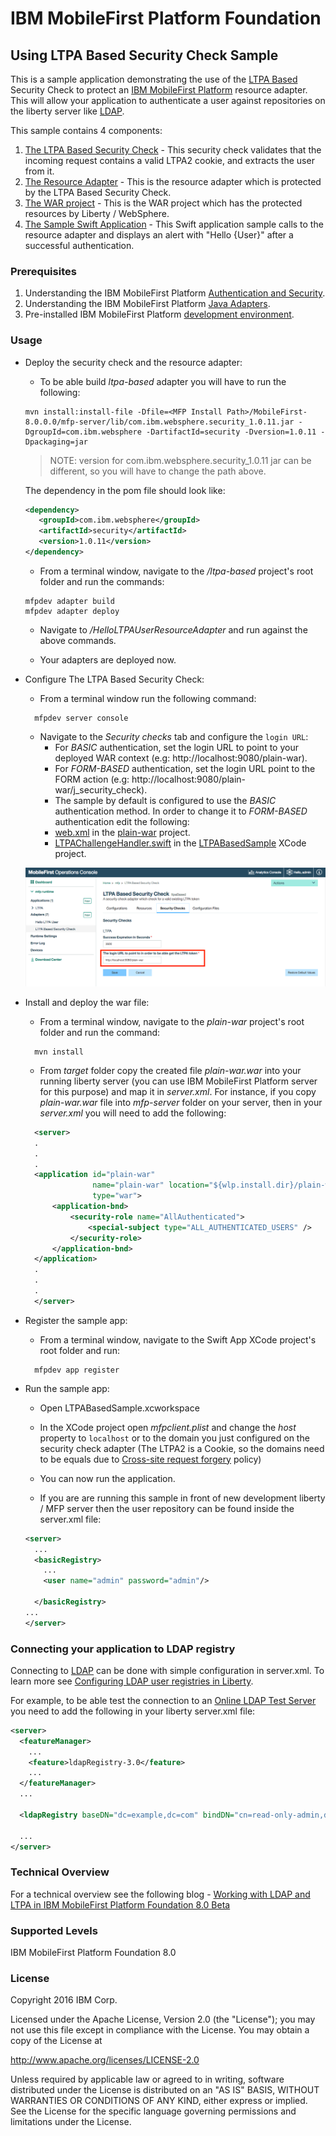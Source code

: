 IBM MobileFirst Platform Foundation
===
## Using LTPA Based Security Check Sample
This is a sample application demonstrating the use of the [LTPA Based](https://www.wikiwand.com/en/IBM_Lightweight_Third-Party_Authentication) Security Check to protect an [IBM MobileFirst Platform](http://www-03.ibm.com/software/products/en/mobilefirstplatform) resource adapter.  This will allow your application to authenticate a user against repositories on the liberty server like [LDAP](https://www.wikiwand.com/en/Lightweight_Directory_Access_Protocol).

This sample contains 4 components:  

1. [The LTPA Based Security Check](./ltpa-based) - This security check validates that the incoming request contains a valid LTPA2 cookie, and extracts the user from it.  
2. [The Resource Adapter](./HelloLTPAUserResourceAdapter) - This is the resource adapter which is protected by the LTPA Based Security Check.  
3. [The WAR project](./plain-war) - This is the WAR project which has the protected resources by Liberty / WebSphere.  
4. [The Sample Swift Application](./LTPABasedSample) - This Swift application sample calls to the resource adapter and displays an alert with "Hello {User}" after a successful authentication.  

### Prerequisites
1. Understanding the IBM MobileFirst Platform [Authentication and Security](https://mobilefirstplatform.ibmcloud.com/tutorials/en/foundation/8.0/authentication-and-security/).
2. Understanding the IBM MobileFirst Platform [Java Adapters](https://mobilefirstplatform.ibmcloud.com/tutorials/en/foundation/8.0/adapters/java-adapters/).
3. Pre-installed IBM MobileFirst Platform [development environment](https://mobilefirstplatform.ibmcloud.com/tutorials/en/foundation/8.0/setting-up-your-development-environment/).

### Usage
- Deploy the security check and the resource adapter:  
  - To be able build *ltpa-based* adapter you will have to run the following:
   ```
   mvn install:install-file -Dfile=<MFP Install Path>/MobileFirst-8.0.0.0/mfp-server/lib/com.ibm.websphere.security_1.0.11.jar -DgroupId=com.ibm.websphere -DartifactId=security -Dversion=1.0.11 -Dpackaging=jar
   ```
   > NOTE: version for com.ibm.websphere.security_1.0.11 jar can be different, so you will have to change the path above.

   The dependency in the pom file should look like:

   ```xml
   <dependency>
      <groupId>com.ibm.websphere</groupId>
      <artifactId>security</artifactId>
      <version>1.0.11</version>
   </dependency>
   ```

  - From a terminal window, navigate to the */ltpa-based* project's root folder and run the commands:  
  ```
  mfpdev adapter build
  mfpdev adapter deploy
  ```
  - Navigate to */HelloLTPAUserResourceAdapter* and run against the above commands.  

  - Your adapters are deployed now.

- Configure The LTPA Based Security Check:
  - From a terminal window run the following command:  

  ```
    mfpdev server console
  ```

  - Navigate to the *Security checks* tab and configure the `login URL`:  
    -  For *BASIC* authentication, set the login URL to point to your deployed WAR context (e.g: http://localhost:9080/plain-war).  
    -  For *FORM-BASED* authentication, set the login URL point to the FORM action (e.g: http://localhost:9080/plain-war/j_security_check).
    -  The sample by default is configured to use the *BASIC* authentication method. In order to change it to *FORM-BASED* authentication edit the following:    
      - [web.xml](./plain-war/src/main/webapp/WEB-INF/web.xml) in the [plain-war](./plain-war) project.
      - [LTPAChallengeHandler.swift](./LTPABasedSample/LTPABasedSample/LTPAChallengeHandler.swift) in the [LTPABasedSample](./LTPABasedSample) XCode project.  

  ![Security Check Configuration](./images/SecurityCheckConfig.png)

- Install and deploy the war file:
  - From a terminal window, navigate to the *plain-war* project's root folder and run the command:
  ```
    mvn install
  ```
  - From *target* folder copy the created file *plain-war.war* into your running liberty server (you can use IBM MobileFirst Platform server for this purpose) and map it in *server.xml*.  For instance, if you copy *plain-war.war* file into *mfp-server* folder on your server, then in your *server.xml* you will need to add the following:   
  ```xml
    <server>
    .
    .
    .
    <application id="plain-war"
                 name="plain-war" location="${wlp.install.dir}/plain-war.war"
                 type="war">
        <application-bnd>
            <security-role name="AllAuthenticated">
                <special-subject type="ALL_AUTHENTICATED_USERS" />
            </security-role>
        </application-bnd>
    </application>
    .
    .
    .
    </server>
  ```  
- Register the sample app:  
  - From a terminal window, navigate to the Swift App XCode project's root folder and run:
  ```
    mfpdev app register
  ```
- Run the sample app:  
  - Open LTPABasedSample.xcworkspace

  - In the XCode project open *mfpclient.plist* and change the *host* property to `localhost` or to the domain you just configured on the security check adapter (The LTPA2 is a Cookie, so the domains need to be equals due to [Cross-site request forgery](https://www.wikiwand.com/en/Cross-site_request_forgery) policy)

  - You can now run the application.

  - If you are are running this sample in front of new development liberty / MFP server then the user repository can be found inside the server.xml file:

  ```xml
  <server>
    ...
    <basicRegistry>
      ...
      <user name="admin" password="admin"/>

    </basicRegistry>
  ...
  </server>
  ```

### Connecting your application to LDAP registry
Connecting to [LDAP](https://www.wikiwand.com/en/Lightweight_Directory_Access_Protocol) can be done with simple configuration in server.xml. To learn more see [Configuring LDAP user registries in Liberty](https://www.ibm.com/support/knowledgecenter/was_beta_liberty/com.ibm.websphere.wlp.nd.multiplatform.doc/ae/twlp_sec_ldap.html).  

For example, to be able test the connection to an [Online LDAP Test Server](http://www.forumsys.com/en/tutorials/integration-how-to/ldap/online-ldap-test-server/) you need to add the following in your liberty server.xml file:

```xml
<server>
  <featureManager>
    ...
    <feature>ldapRegistry-3.0</feature>
    ...
  </featureManager>
  ...

  <ldapRegistry baseDN="dc=example,dc=com" bindDN="cn=read-only-admin,dc=example,dc=com" bindPassword="password" port="389" host="ldap.forumsys.com" reuseConnection="false" returnToPrimaryServer="false" realm="BasicRegistry" ldapType="Custom"/>

  ...
</server>
```

### Technical Overview
For a technical overview see the following blog - [Working with LDAP and LTPA in IBM MobileFirst Platform Foundation 8.0 Beta](https://mobilefirstplatform.ibmcloud.com/blog/2016/04/21/using-ldap-as-user-registry/)  

### Supported Levels
IBM MobileFirst Platform Foundation 8.0

### License
Copyright 2016 IBM Corp.

Licensed under the Apache License, Version 2.0 (the "License");
you may not use this file except in compliance with the License.
You may obtain a copy of the License at

http://www.apache.org/licenses/LICENSE-2.0

Unless required by applicable law or agreed to in writing, software
distributed under the License is distributed on an "AS IS" BASIS,
WITHOUT WARRANTIES OR CONDITIONS OF ANY KIND, either express or implied.
See the License for the specific language governing permissions and
limitations under the License.
